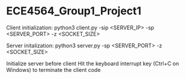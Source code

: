 ﻿# ECE4564_Group1_Project1

Client initialization:
python3 client.py -sip <SERVER_IP> -sp <SERVER_PORT> -z <SOCKET_SIZE>  

Server initalization:
python3 server.py -sp <SERVER_PORT> -z <SOCKET_SIZE>

Initialize server before client
Hit the keyboard interrupt key (Ctrl+C on Windows) to terminate the client code

